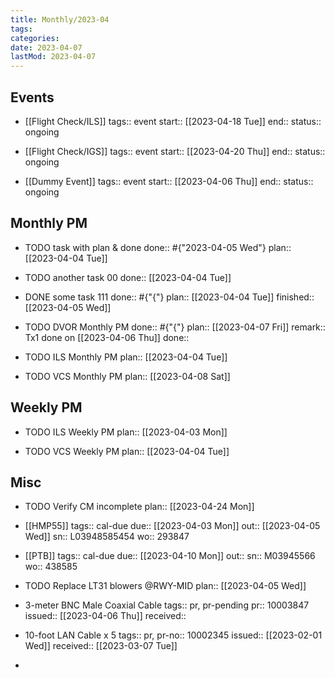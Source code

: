 ```yaml
---
title: Monthly/2023-04
tags:
categories:
date: 2023-04-07
lastMod: 2023-04-07
---
```

## Events

  + [[Flight Check/ILS]] 
tags:: event
start:: [[2023-04-18 Tue]] 
end:: 
status:: ongoing


  + [[Flight Check/IGS]] 
tags:: event
start:: [[2023-04-20 Thu]] 
end:: 
status:: ongoing

  + [[Dummy Event]]
tags:: event
start:: [[2023-04-06 Thu]] 
end:: 
status:: ongoing

## Monthly PM

  + TODO task with plan & done
done:: #{"2023-04-05 Wed"}
plan:: [[2023-04-04 Tue]]

  + TODO another task 00
done:: [[2023-04-04 Tue]]

  + DONE some task 111
done:: #{"{"}
plan:: [[2023-04-04 Tue]]
finished:: [[2023-04-05 Wed]]

  + TODO DVOR Monthly PM
done:: #{"{"}
plan:: [[2023-04-07 Fri]]
remark:: Tx1 done on [[2023-04-06 Thu]]
done::

  + TODO ILS Monthly PM
plan:: [[2023-04-04 Tue]]

  + TODO VCS Monthly PM
plan:: [[2023-04-08 Sat]]

## Weekly PM

  + TODO ILS Weekly PM
plan:: [[2023-04-03 Mon]]

  + TODO VCS Weekly PM
plan:: [[2023-04-04 Tue]]

## Misc

  + TODO Verify CM incomplete
plan:: [[2023-04-24 Mon]]

  + [[HMP55]] 
tags:: cal-due
due:: [[2023-04-03 Mon]] 
out:: [[2023-04-05 Wed]] 
sn:: L03948585454
wo:: 293847

  + [[PTB]] 
tags:: cal-due
due:: [[2023-04-10 Mon]] 
out::
sn:: M03945566
wo:: 438585

  + TODO Replace LT31 blowers @RWY-MID 
plan:: [[2023-04-05 Wed]]

  + 3-meter BNC Male Coaxial Cable
tags:: pr, pr-pending
pr:: 10003847
issued:: [[2023-04-06 Thu]] 
received::

  + 10-foot LAN Cable x 5
tags:: pr, 
pr-no:: 10002345
issued:: [[2023-02-01 Wed]] 
received:: [[2023-03-07 Tue]]

  + 
